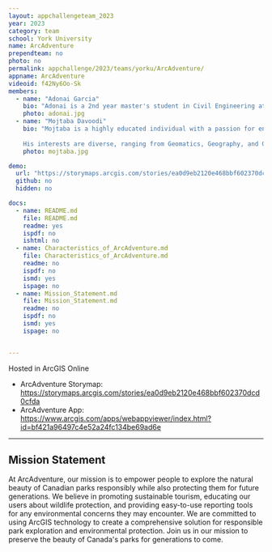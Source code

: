 ```yaml
---
layout: appchallengeteam_2023
year: 2023
category: team
school: York University
name: ArcAdventure
prependteam: no
photo: no
permalink: appchallenge/2023/teams/yorku/ArcAdventure/
appname: ArcAdventure
videoid: f42Ny6Oo-Sk
members:
  - name: "Adonai Garcia"
    bio: "Adonai is a 2nd year master's student in Civil Engineering at York University, holding master's degrees in smart mobility and drones' applications in engineering from Spain. His research focuses on electric cargo bikes in urban areas. Adonai has industry experience in sustainable mobility and road safety, currently serving as a transportation engineer at RidUp, a ridesharing app for York University. He is the president of the Institute of Transportation Engineers (ITE) York University Student Chapter, and received the 2022 GIS Scholarship, placed 2nd in the 2022 App Challenge, and is the Chief Councillor of Lassonde School of Engineering at YUGSA. He is also involved in other campus initiatives, including the BEST Program and Teaching Assistanships."
    photo: adonai.jpg
  - name: "Mojtaba Davoodi"
    bio: "Mojtaba is a highly educated individual with a passion for engineering and technology. He earned a Bachelor's degree in Surveying Engineering from the University of Tehran in Iran between 2007 and 2012. Later on, he pursued his interest in GIS by obtaining a Master's degree in Civil Engineering with a focus on GIS from the K.N.Toosi University of Technology in Iran between 2013 and 2016. Currently, he is a graduate student in Civil Engineering with a specialization in Transportation at York University, Canada.
    
    His interests are diverse, ranging from Geomatics, Geography, and GeoSpatial Analysis to Transportation, Artificial Intelligence (AI) and Intelligent Transportation Systems (ITS). With his educational background and keen interest in cutting-edge technologies, he has the potential to make a significant contribution to the field of Civil Engineering, GIS, Transportation and beyond."
    photo: mojtaba.jpg

demo:
  url: "https://storymaps.arcgis.com/stories/ea0d9eb2120e468bbf602370dcd0cfda"
  github: no
  hidden: no

docs:
  - name: README.md
    file: README.md
    readme: yes
    ispdf: no
    ishtml: no
  - name: Characteristics_of_ArcAdventure.md
    file: Characteristics_of_ArcAdventure.md
    readme: no
    ispdf: no
    ismd: yes
    ispage: no
  - name: Mission_Statement.md
    file: Mission_Statement.md
    readme: no
    ispdf: no
    ismd: yes
    ispage: no


---
```


Hosted in ArcGIS Online

- ArcAdventure Storymap: https://storymaps.arcgis.com/stories/ea0d9eb2120e468bbf602370dcd0cfda
- ArcAdventure App: https://www.arcgis.com/apps/webappviewer/index.html?id=bf421a96497c4e52a24fc134be69ad6e

---

## Mission Statement

At ArcAdventure, our mission is to empower people to explore the natural beauty of Canadian parks responsibly while also protecting them for future generations. We believe in promoting sustainable tourism, educating our users about wildlife protection, and providing easy-to-use reporting tools for any environmental concerns they may encounter. We are committed to using ArcGIS technology to create a comprehensive solution for responsible park exploration and environmental protection. Join us in our mission to preserve the beauty of Canada's parks for generations to come.

